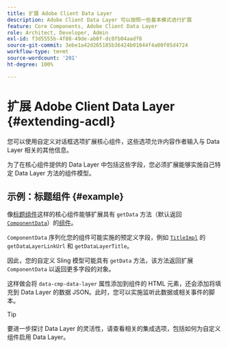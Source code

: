 ```yaml
---
title: 扩展 Adobe Client Data Layer
description: Adobe Client Data Layer 可以按照一些基本模式进行扩展
feature: Core Components, Adobe Client Data Layer
role: Architect, Developer, Admin
exl-id: f3d5555b-4f08-49de-ab0f-dc0fb04aadf8
source-git-commit: 3ebe1a42d265185b36424b01844f4a00f05d4724
workflow-type: tm+mt
source-wordcount: '201'
ht-degree: 100%

---
```


# 扩展 Adobe Client Data Layer {#extending-acdl}

您可以使用自定义对话框选项扩展核心组件，这些选项允许内容作者输入与 Data Layer 相关的其他信息。

为了在核心组件提供的 Data Layer 中包括这些字段，您必须扩展能够实施自己特定 Data Layer 方法的组件模型。

## 示例：标题组件 {#example}

像[标题组件](https://github.com/adobe/aem-core-wcm-components/blob/master/bundles/core/src/main/java/com/adobe/cq/wcm/core/components/models/Title.java)这样的核心组件能够扩展具有 `getData` 方法（默认返回 [`ComponentData`](https://github.com/adobe/aem-core-wcm-components/blob/master/bundles/core/src/main/java/com/adobe/cq/wcm/core/components/models/datalayer/ComponentData.java)）的[组件](https://github.com/adobe/aem-core-wcm-components/blob/master/bundles/core/src/main/java/com/adobe/cq/wcm/core/components/models/Title.java)。

`ComponentData` 序列化您的组件可能实施的预定义字段，例如 [`TitleImpl`](https://github.com/adobe/aem-core-wcm-components/blob/master/bundles/core/src/main/java/com/adobe/cq/wcm/core/components/internal/models/v1/TitleImpl.java) 的 `getDataLayerLinkUrl` 和 `getDataLayerTitle`。

因此，您的自定义 Sling 模型可能具有 `getData` 方法，该方法返回扩展 `ComponentData` 以返回更多字段的对象。

这样做会将 `data-cmp-data-layer` 属性添加到组件的 HTML 元素，还会添加将填充到 Data Layer 的数据 JSON。此时，您可以实施监听此数据或相关事件的脚本。

>[!TIP]
>
>要进一步探讨 Data Layer 的灵活性，请查看相关的集成选项，包括如何为自定义组件启用 Data Layer。
